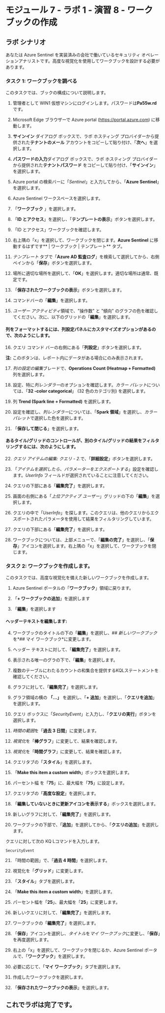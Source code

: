 ﻿# モジュール 7 - ラボ 1 - 演習 8 - ワークブックの作成

## ラボ シナリオ

あなたは Azure Sentinel を実装済みの会社で働いているセキュリティ オペレーションアナリストです。高度な視覚化を使用してワークブックを設計する必要があります。

### タスク 1: ワークブックを調べる

このタスクでは、ブックの構成について説明します。

1. 管理者として WIN1 仮想マシンにログインします。パスワードは**Pa55w.rd** です。  

2. Microsoft Edge ブラウザーで Azure portal (https://portal.azure.com) に移動します。

3. **サインイン** ダイアログ ボックスで、ラボ ホスティング プロバイダーから提供された**テナントのメール** アカウントをコピーして貼り付け、「**次へ**」を選択します。

4. **パスワードの入力**ダイアログ ボックスで、ラボ ホスティング プロバイダーから提供された**テナントパスワード** をコピーして貼り付け、「**サインイン**」を選択します。

5. Azure portal の検索バーに「*Sentinel*」と入力してから、「**Azure Sentinel**」を選択します。

6. Azure Sentinel ワークスペースを選択します。

7. 「**ワークブック** 」を選択します。

8. 「**ID とアクセス**」を選択し、「**テンプレートの表示**」ボタンを選択します。

9. 「ID とアクセス」ワークブックを確認します。

10. 右上隅の「x」を選択して、ワークブックを閉じます。**Azure Sentinel** に移動するはずです** | ワークブック | テンプレート** タブ。

11. *テンプレート* タブで「**Azure AD 監査ログ**」を検索して選択してから、右側ペインから「**保存**」ボタンを選択します。 

12. 場所に適切な場所を選択して、「**OK**」を選択します。適切な場所は通常、既定です。

13. 「**保存されたワークブックの表示**」ボタンを選択します。

14. コマンドバーの「**編集**」を選択します。

15. *ユーザー アクティビティ*領域で、"操作数" と "傾向" のグラフの色を確認してください。次に、以下のグリッドの「**編集**」を選択します。

#### 列をフォーマットするには、列設定パネルにカスタマイズオプションがあるので、次のようにします。

16. クエリ コマンド バーの右側にある「**列設定**」ボタンを選択します。

**注:** このボタンは、レポート内にデータがある場合にのみ表示されます。

17. *列の設定の編集*ブレードで、**Operations Count (Heatmap + Formatted)** 列を選択します。

18. 設定、特に*列レンダラー*のオプションを確認します。*カラー パレット*については、「**32 -color categorical**」 (32 色のカテゴリ別) を選択します。

19. 列 **Trend (Spark line + Formatted)** を選択します。

20. 設定を確認し、*列レンダラー*については、「**Spark 領域**」を選択し、*カラー パレット*で選択した色を選択します。

21. 「**保存して閉じる**」を選択します。

#### あるタイル/グリッドのコントロールが、別のタイル/グリッドの結果をフィルタリングするには、次のようにします。

22. *クエリ アイテムの編集: クエリ - 2*.で、「**詳細設定**」ボタンを選択します。

23. 「*アイテムを選択したら、パラメーターをエクスポートする*」設定を確認します。*UserInfo* フィールドが選択されていることに注意してください。

24. クエリの下部にある「**編集完了**」を選択します。

25. 画面の右側にある「*上位アクティブ ユーザー*」グリッドの下の「**編集**」を選択します。  

26. クエリの中で「*UserInfo*」を探します。このクエリは、他のクエリからエクスポートされたパラメータを使用して結果をフィルタリングしています。

27. クエリの下部にある「**編集完了**」を選択します。

28. ワークブックについては、上部メニューで、「**編集の完了**」を選択し、「**保存**」アイコンを選択します。右上隅の「x」を選択して、ワークブックを閉じます。

### タスク 2: ワークブックを作成します。

このタスクでは、高度な視覚化を備えた新しいワークブックを作成します。

1. Azure Sentinel ポータルの「**ワークブック**」領域に戻ります。

2. 「**+ ワークブックの追加**」を選択します

3. 「**編集**」を選択します

#### ヘッダーテキストを編集します:

4. ワークブックのタイトルの下の「**編集**」を選択し、*## 新しいワークブック*を*## マイ ワークブック*に変更します。

5. ヘッダー テキストに対して、「**編集完了**」を選択します。

6. 表示される唯一のグラの下で、「**編集**」を選択します。

7. 複数のテーブルにわたるカウントの和集合を提供するKQLステートメントを確認してください。

8. グラフに対して、「**編集完了**」を選択します。

9. グラフ領域の横の **「...」** を選択し、「**+ 追加**」を選択し、「**クエリを追加**」を選択します。

10. クエリ ボックスに「*SecurityEvent*」と入力し、「**クエリの実行**」ボタンを選択します。

11. *時間の範囲*を「**過去 3 日間**」に変更します。

12. *視覚化*を「**棒グラフ**」に変更して、結果を確認します。

13. *視覚化*を「**時間グラフ**」に変更して、結果を確認します。

14. クエリタブの「**スタイル**」を選択します。

15. 「**Make this item a custom width**」ボックスを選択します。

16. パーセント幅 を「**75**」に、最大幅を「**75**」に設定します。

17. クエリタブの「**高度な設定**」を選択します。

18. 「**編集していないときに更新アイコンを表示する**」ボックスを選択します。 

19. 新しいグラフに対して、「**編集完了**」を選択します。

20. ワークブックの下部で、「**追加**」を選択してから、「**クエリの追加**」を選択します。

クエリに対して次の KQ Lコマンドを入力します。

```
SecurityEvent
```

21. 「時間の範囲」で、「**過去 4 時間**」を選択します。

22. 視覚化を「**グリッド**」に変更します。

23. 「**スタイル**」タブを選択します。

24. 「**Make this item a custom width**」を選択します。

25. パーセント幅を「**25**」、最大幅を「**25**」に変更します。 

26. 新しいクエリに対して、「**編集完了**」を選択します。

27. ワークブックの「**編集完了**」を選択します。

28. 「**保存**」アイコンを選択し、*タイトル*を*マイ ワークブック*に変更し、「**保存**」を再度選択します。

29. 右上の「x」を選択して、ワークブックを閉じるか、Azure Sentinel ポータルで、「**ワークブック**」を選択します。

30. 必要に応じて、「**マイ ワークブック**」タブを選択します。

31. 作成したワークブックを選択します。

32. 「**保存されたワークブックの表示**」を選択します。

## これでラボは完了です。
